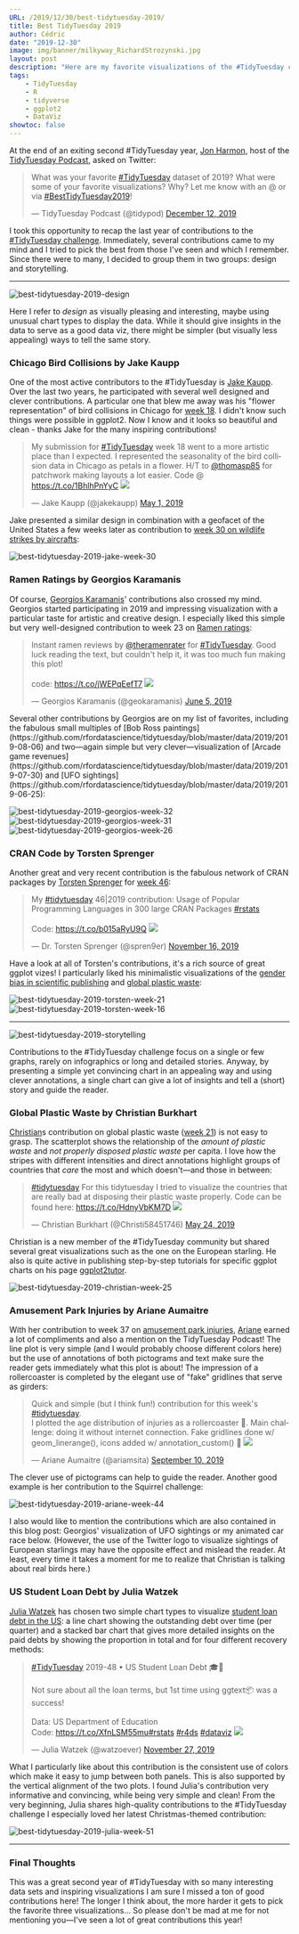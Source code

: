 ```yaml
---
URL: /2019/12/30/best-tidytuesday-2019/
title: Best TidyTuesday 2019
author: Cédric
date: "2019-12-30"
image: img/banner/milkyway_RichardStrozynski.jpg
layout: post
description: "Here are my favorite visualizations of the #TidyTuesday challenge in 2019 (from those I've seen and which I remember). I present my personal top 3 in terms of design and storytelling."
tags:
    - TidyTuesday
    - R
    - tidyverse
    - ggplot2
    - DataViz
showtoc: false
---
```


At the end of an exiting second #TidyTuesday year, [Jon Harmon](https://twitter.com/JonTheGeek), host of the [TidyTuesday Podcast](https://www.tidytuesday.com/), asked on Twitter:

<blockquote class="twitter-tweet"><p lang="en" dir="ltr">What was your favorite <a href="https://twitter.com/hashtag/TidyTuesday?src=hash&amp;ref_src=twsrc%5Etfw">#TidyTuesday</a> dataset of 2019? What were some of your favorite visualizations? Why? Let me know with an @ or via <a href="https://twitter.com/hashtag/BestTidyTuesday2019?src=hash&amp;ref_src=twsrc%5Etfw">#BestTidyTuesday2019</a>!</p>&mdash; TidyTuesday Podcast (@tidypod) <a href="https://twitter.com/tidypod/status/1204975380416909312?ref_src=twsrc%5Etfw">December 12, 2019</a></blockquote> <script async src="https://platform.twitter.com/widgets.js" charset="utf-8"></script>

I took this opportunity to recap the last year of contributions to the [#TidyTuesday challenge](https://github.com/rfordatascience/tidytuesday). Immediately, several contributions came to my mind and I tried to pick the best from those I've seen and which I remember. Since there were to many, I decided to group them in two groups: design and storytelling.

<hr>

![best-tidytuesday-2019-design](/img/best-tidytuesday-2019/design.jpg)

Here I refer to *design* as visually pleasing and interesting, maybe using unusual chart types to display the data. While it should give insights in the data to serve as a good data viz, there might be simpler (but visually less appealing) ways to tell the same story.

### Chicago Bird Collisions by Jake Kaupp

One of the most active contributors to the #TidyTuesday is [Jake Kaupp](https://twitter.com/jakekaupp/header_photo). Over the last two years, he participated with several well designed and clever contributions. A particular one that blew me away was his "flower representation" of bird collisions in Chicago for [week 18](https://github.com/rfordatascience/tidytuesday/tree/master/data/2019/2019-04-30). I didn't know such things were possible in ggplot2. Now I know and it looks so beautiful and clean - thanks Jake for the many inspiring contributions!

<blockquote class="twitter-tweet"><p lang="en" dir="ltr">My submission for <a href="https://twitter.com/hashtag/TidyTuesday?src=hash&amp;ref_src=twsrc%5Etfw">#TidyTuesday</a> week 18 went to a more artistic place than I expected. I represented the seasonality of the bird collision data in Chicago as petals in a flower. H/T to <a href="https://twitter.com/thomasp85?ref_src=twsrc%5Etfw">@thomasp85</a> for patchwork making layouts a lot easier. Code @ <a href="https://t.co/1BhlhPnYyC">https://t.co/1BhlhPnYyC</a> <a href="https://t.co/UJitnGr297"><img src="/img/best-tidytuesday-2019/jake_18.jpg"></a></p>&mdash; Jake Kaupp (@jakekaupp) <a href="https://twitter.com/jakekaupp/status/1123688940530274305?ref_src=twsrc%5Etfw">May 1, 2019</a></blockquote> <script async src="https://platform.twitter.com/widgets.js" charset="utf-8"></script>

Jake presented a similar design in combination with a geofacet of the United States a few weeks later as contribution to [week 30 on wildlife strikes by aircrafts](https://github.com/rfordatascience/tidytuesday/tree/master/data/2019/2019-07-23):

![best-tidytuesday-2019-jake-week-30](/img/best-tidytuesday-2019/jake_30.jpg)

### Ramen Ratings by Georgios Karamanis

Of course, [Georgios Karamanis](https://twitter.com/geokaramanis)' contributions also crossed my mind. Georgios started participating in 2019 and impressing visualization  with a particular taste for artistic and creative design. I especially liked this simple but very well-designed contribution to week 23 on [Ramen ratings](https://github.com/rfordatascience/tidytuesday/tree/master/data/2019/2019-06-04):

<blockquote class="twitter-tweet"><p lang="en" dir="ltr">Instant ramen reviews by <a href="https://twitter.com/theramenrater?ref_src=twsrc%5Etfw">@theramenrater</a> for <a href="https://twitter.com/hashtag/TidyTuesday?src=hash&amp;ref_src=twsrc%5Etfw">#TidyTuesday</a>. Good luck reading the text, but couldn&#39;t help it, it was too much fun making this plot!<br><br>code: <a href="https://t.co/jWEPqEefT7">https://t.co/jWEPqEefT7</a> <a href="https://t.co/Rmb8Hslci6"><img src="/img/best-tidytuesday-2019/georgios_23.jpg"></a></p>&mdash; Georgios Karamanis (@geokaramanis) <a href="https://twitter.com/geokaramanis/status/1136326761933955072?ref_src=twsrc%5Etfw">June 5, 2019</a></blockquote> <script async src="https://platform.twitter.com/widgets.js" charset="utf-8"></script>
Several other contributions by Georgios are on my list of favorites, including the fabulous small multiples of [Bob Ross paintings](https://github.com/rfordatascience/tidytuesday/blob/master/data/2019/2019-08-06) and two—again simple but very clever—visualization of [Arcade game revenues](https://github.com/rfordatascience/tidytuesday/blob/master/data/2019/2019-07-30) and [UFO sightings](https://github.com/rfordatascience/tidytuesday/blob/master/data/2019/2019-06-25):

![best-tidytuesday-2019-georgios-week-32](/img/best-tidytuesday-2019/georgios_32.jpg)
![best-tidytuesday-2019-georgios-week-31](/img/best-tidytuesday-2019/georgios_31.jpg)
![best-tidytuesday-2019-georgios-week-26](/img/best-tidytuesday-2019/georgios_26.jpg)

### CRAN Code by Torsten Sprenger

Another great and very recent contribution is the fabulous network of CRAN packages by [Torsten Sprenger](https://twitter.com/spren9er) for [week 46](https://github.com/rfordatascience/tidytuesday/blob/master/data/2019/2019-11-12):

<blockquote class="twitter-tweet"><p lang="en" dir="ltr">My <a href="https://twitter.com/hashtag/tidytuesday?src=hash&amp;ref_src=twsrc%5Etfw">#tidytuesday</a> 46|2019 contribution: Usage of Popular Programming Languages in 300 large CRAN Packages <a href="https://twitter.com/hashtag/rstats?src=hash&amp;ref_src=twsrc%5Etfw">#rstats</a><br><br>Code: <a href="https://t.co/b015aRyU9Q">https://t.co/b015aRyU9Q</a> <a href="https://t.co/HkmMXmR7Mf"><img src="/img/best-tidytuesday-2019/torsten_46.jpg"></a></p>&mdash; Dr. Torsten Sprenger (@spren9er) <a href="https://twitter.com/spren9er/status/1195826547724374018?ref_src=twsrc%5Etfw">November 16, 2019</a></blockquote> <script async src="https://platform.twitter.com/widgets.js" charset="utf-8"></script>

Have a look at all of Torsten's contributions, it's a rich source of great ggplot vizes! I particularly liked his minimalistic visualizations of the [gender bias in scientific publishing](https://github.com/rfordatascience/tidytuesday/blob/master/data/2019/2019-04-16) and [global plastic waste](https://github.com/rfordatascience/tidytuesday/blob/master/data/2019/2019-05-21):

![best-tidytuesday-2019-torsten-week-21](/img/best-tidytuesday-2019/torsten_21.jpg)
![best-tidytuesday-2019-torsten-week-16](/img/best-tidytuesday-2019/torsten_16.jpg)

<hr>

![best-tidytuesday-2019-storytelling](/img/best-tidytuesday-2019/storytelling.jpg)

Contributions to the #TidyTuesday challenge focus on a single or few graphs, rarely on infographics or long and detailed stories. Anyway, by presenting a simple yet convincing chart in an appealing way and using clever annotations, a single chart can give a lot of insights and tell a (short) story and guide the reader.

### Global Plastic Waste by Christian Burkhart

[Christian](https://twitter.com/Christi58451746)s contribution on global plastic waste ([week 21](https://github.com/rfordatascience/tidytuesday/blob/master/data/2019/2019-05-21)) is not easy to grasp. The scatterplot shows the relationship of the *amount of plastic waste* and *not properly disposed plastic waste* per capita. I love how the stripes with different intensities and direct annotations highlight groups of countries that *care* the most and which doesn't—and those in between:

<blockquote class="twitter-tweet"><p lang="en" dir="ltr"><a href="https://twitter.com/hashtag/tidytuesday?src=hash&amp;ref_src=twsrc%5Etfw">#tidytuesday</a> For this tidytuesday I tried to visualize the countries that are really bad at disposing their plastic waste properly. Code can be found here: <a href="https://t.co/HdnyVbKM7D">https://t.co/HdnyVbKM7D</a> <a href="https://t.co/rWQ7vAkGr9"><img src="/img/best-tidytuesday-2019/christian_21.jpg"></a></p>&mdash; Christian Burkhart (@Christi58451746) <a href="https://twitter.com/Christi58451746/status/1132014318747361280?ref_src=twsrc%5Etfw">May 24, 2019</a></blockquote> <script async src="https://platform.twitter.com/widgets.js" charset="utf-8"></script>

Christian is a new member of the #TidyTuesday community but shared several great visualizations such as the one on the European starling. He also is quite active in publishing step-by-step tutorials for specific ggplot charts on his page [ggplot2tutor](https://ggplot2tutor.com/).

![best-tidytuesday-2019-christian-week-25](/img/best-tidytuesday-2019/christian_25.jpg)

### Amusement Park Injuries by Ariane Aumaitre

With her contribution to week 37 on [amusement park injuries](https://github.com/rfordatascience/tidytuesday/blob/master/data/2019/2019-09-10), [Ariane](https://twitter.com/ariamsita) earned a lot of compliments and also a mention on the TidyTuesday Podcast! The line plot is very simple (and I would probably choose different colors here) but the use of annotations of both pictograms and text make sure the reader gets immediately what this plot is about! The impression of a rollercoaster is completed by the elegant use of "fake" gridlines that serve as girders:

<blockquote class="twitter-tweet"><p lang="en" dir="ltr">Quick and simple (but I think fun!) contribution for this week&#39;s <a href="https://twitter.com/hashtag/tidytuesday?src=hash&amp;ref_src=twsrc%5Etfw">#tidytuesday</a>. <br>I plotted the age distribution of injuries as a rollercoaster 🎢. Main challenge: doing it without internet connection. Fake gridlines done w/ geom_linerange(), icons added w/ annotation_custom() 😬 <a href="https://t.co/BGgQPq6gQ8"><img src="/img/best-tidytuesday-2019/ariane_37.jpg"></a></p>&mdash; Ariane Aumaitre (@ariamsita) <a href="https://twitter.com/ariamsita/status/1171421023838687232?ref_src=twsrc%5Etfw">September 10, 2019</a></blockquote> <script async src="https://platform.twitter.com/widgets.js" charset="utf-8"></script>

The clever use of pictograms can help to guide the reader. Another good example is her contribution to the Squirrel challenge:

![best-tidytuesday-2019-ariane-week-44](/img/best-tidytuesday-2019/ariane_44.jpg)

I also would like to mention the contributions which are also contained in this blog post: Georgios' visualization of UFO sightings or my animated car race below. (However, the use of the Twitter logo to visualize sightings of European starlings may have the opposite effect and mislead the reader. At least, every time it takes a moment for me to realize that Christian is talking about real birds here.)

### US Student Loan Debt by Julia Watzek

[Julia Watzek](https://twitter.com/watzoever) has chosen two simple chart types to visualize [student loan debt in the US](https://github.com/rfordatascience/tidytuesday/blob/master/data/2019/2019-11-26): a line chart showing the outstanding debt over time (per quarter) and a stacked bar chart that gives more detailed insights on the paid debts by showing the proportion in total and for four different recovery methods:

<blockquote class="twitter-tweet"><p lang="en" dir="ltr"><a href="https://twitter.com/hashtag/TidyTuesday?src=hash&amp;ref_src=twsrc%5Etfw">#TidyTuesday</a> 2019-48 • US Student Loan Debt 🎓💸<br><br>Not sure about all the loan terms, but 1st time using ggtext📦 was a success!<br><br>Data: US Department of Education<br>Code: <a href="https://t.co/XfnLSM55mu">https://t.co/XfnLSM55mu</a><a href="https://twitter.com/hashtag/rstats?src=hash&amp;ref_src=twsrc%5Etfw">#rstats</a> <a href="https://twitter.com/hashtag/r4ds?src=hash&amp;ref_src=twsrc%5Etfw">#r4ds</a> <a href="https://twitter.com/hashtag/dataviz?src=hash&amp;ref_src=twsrc%5Etfw">#dataviz</a> <a href="https://t.co/VTKQFrA5aL"><img src="/img/best-tidytuesday-2019/julia_48.jpg"></a></p>&mdash; Julia Watzek (@watzoever) <a href="https://twitter.com/watzoever/status/1199508300959752192?ref_src=twsrc%5Etfw">November 27, 2019</a></blockquote> <script async src="https://platform.twitter.com/widgets.js" charset="utf-8"></script>

What I particularly like about this contribution is the consistent use of colors which make it easy to jump between both panels. This is also supported by the vertical alignment of the two plots. I found Julia's contribution very informative and convincing, while being very simple and clean! From the very beginning, Julia shares high-quality contributions to the #TidyTuesday challenge I especially loved her latest Christmas-themed contribution:

![best-tidytuesday-2019-julia-week-51](/img/best-tidytuesday-2019/julia_51.png)

<hr>

### Final Thoughts

This was a great second year of #TidyTuesday with so many interesting data sets and inspiring visualizations I am sure I missed a ton of good contributions here! The longer I think about, the more harder it gets to pick the favorite three visualizations... So please don't be mad at me for not mentioning you—I've seen a lot of great contributions this year!
